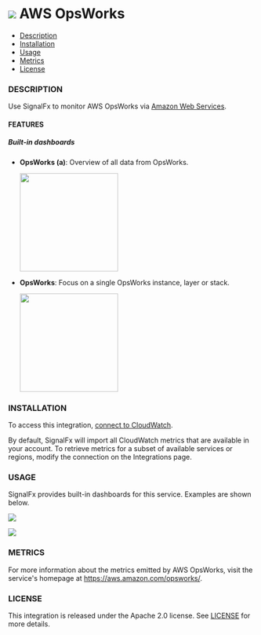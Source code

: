 # ![](./img/integration_awsopsworks.png) AWS OpsWorks

- [Description](#description)
- [Installation](#installation)
- [Usage](#usage)
- [Metrics](#metrics)
- [License](#license)

### DESCRIPTION

Use SignalFx to monitor AWS OpsWorks via [Amazon Web Services](https://github.com/signalfx/integrations/tree/master/aws)[](sfx_link:aws).

#### FEATURES

##### Built-in dashboards

- **OpsWorks (a)**: Overview of all data from OpsWorks.

  [<img src='./img/dashboard_opsworks_a.png' width=200px>](./img/dashboard_opsworks_a.png)

- **OpsWorks**: Focus on a single OpsWorks instance, layer or stack.

  [<img src='./img/dashboard_opsworks_instance.png' width=200px>](./img/dashboard_opsworks_instance.png)

### INSTALLATION

To access this integration, [connect to CloudWatch](https://github.com/signalfx/integrations/tree/master/aws)[](sfx_link:aws).

By default, SignalFx will import all CloudWatch metrics that are available in your account. To retrieve metrics for a subset of available services or regions, modify the connection on the Integrations page.

### USAGE

SignalFx provides built-in dashboards for this service. Examples are shown below.

![](./img/dashboard_opsworks_a.png)

![](./img/dashboard_opsworks_instance.png)

### METRICS

For more information about the metrics emitted by AWS OpsWorks, visit the service's homepage at <a target="_blank" href="https://aws.amazon.com/opsworks/">https://aws.amazon.com/opsworks/</a>.

### LICENSE

This integration is released under the Apache 2.0 license. See [LICENSE](./LICENSE) for more details.
